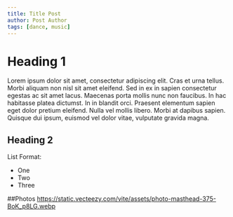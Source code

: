 ```yaml
---
title: Title Post
author: Post Author
tags: [dance, music]
---
```


# Heading 1
Lorem ipsum dolor sit amet, consectetur adipiscing elit. Cras et urna tellus. Morbi aliquam non nisl sit amet eleifend. Sed in ex in sapien consectetur egestas ac sit amet lacus. Maecenas porta mollis nunc non faucibus. In hac habitasse platea dictumst. In in blandit orci. Praesent elementum sapien eget dolor pretium eleifend. Nulla vel mollis libero. Morbi at dapibus sapien. Quisque dui ipsum, euismod vel dolor vitae, vulputate gravida magna.

## Heading 2 
List Format:
* One
* Two
* Three

##Photos
https://static.vecteezy.com/vite/assets/photo-masthead-375-BoK_p8LG.webp
